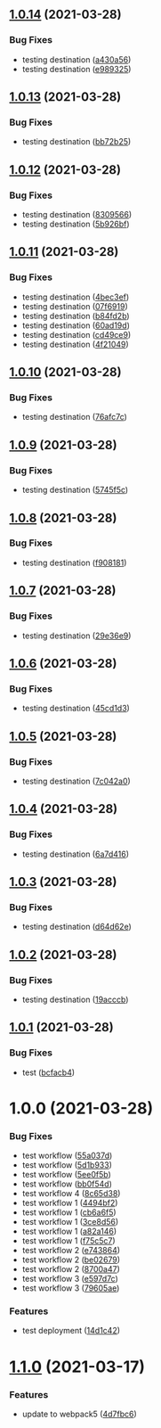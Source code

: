 ## [1.0.14](https://github.com/CoCreate-app/test/compare/v1.0.13...v1.0.14) (2021-03-28)


### Bug Fixes

* testing destination ([a430a56](https://github.com/CoCreate-app/test/commit/a430a56a4ae5d323ec1b866ea44d1dcdddf8256c))
* testing destination ([e989325](https://github.com/CoCreate-app/test/commit/e989325afa9f86c4c5927eb6e85456ff696e6031))

## [1.0.13](https://github.com/CoCreate-app/test/compare/v1.0.12...v1.0.13) (2021-03-28)


### Bug Fixes

* testing destination ([bb72b25](https://github.com/CoCreate-app/test/commit/bb72b2551a12db69fbeb62e7d6aa69299836405c))

## [1.0.12](https://github.com/CoCreate-app/test/compare/v1.0.11...v1.0.12) (2021-03-28)


### Bug Fixes

* testing destination ([8309566](https://github.com/CoCreate-app/test/commit/830956628a92730073dd6a2dcdf195deb90457f8))
* testing destination ([5b926bf](https://github.com/CoCreate-app/test/commit/5b926bffd863f102a180c4533e54c67014f90b7f))

## [1.0.11](https://github.com/CoCreate-app/test/compare/v1.0.10...v1.0.11) (2021-03-28)


### Bug Fixes

* testing destination ([4bec3ef](https://github.com/CoCreate-app/test/commit/4bec3ef492f6ed6ff606b2798e3b1c759f30f55b))
* testing destination ([07f6919](https://github.com/CoCreate-app/test/commit/07f691946d5bdf068ced00486a1d8db5e97cd2e3))
* testing destination ([b84fd2b](https://github.com/CoCreate-app/test/commit/b84fd2bfc04b5fd8055994a9833c9d0fa1af1d87))
* testing destination ([60ad19d](https://github.com/CoCreate-app/test/commit/60ad19d84672b3dea2bea67e08e75dfad4d71cd2))
* testing destination ([cd49ce9](https://github.com/CoCreate-app/test/commit/cd49ce9057e3a47b6d4e5a33dd8ffda307e32ad9))
* testing destination ([4f21049](https://github.com/CoCreate-app/test/commit/4f21049a4e3b392148817d336fb378b504cfa828))

## [1.0.10](https://github.com/CoCreate-app/test/compare/v1.0.9...v1.0.10) (2021-03-28)


### Bug Fixes

* testing destination ([76afc7c](https://github.com/CoCreate-app/test/commit/76afc7cae3c2c0350313b2f3c1b58bd5c02ffe6e))

## [1.0.9](https://github.com/CoCreate-app/test/compare/v1.0.8...v1.0.9) (2021-03-28)


### Bug Fixes

* testing destination ([5745f5c](https://github.com/CoCreate-app/test/commit/5745f5c9e4d419b593e11f4fe8e8f10f547fdc8c))

## [1.0.8](https://github.com/CoCreate-app/test/compare/v1.0.7...v1.0.8) (2021-03-28)


### Bug Fixes

* testing destination ([f908181](https://github.com/CoCreate-app/test/commit/f9081818c88d73e1b90ad359af234c5c3d73293a))

## [1.0.7](https://github.com/CoCreate-app/test/compare/v1.0.6...v1.0.7) (2021-03-28)


### Bug Fixes

* testing destination ([29e36e9](https://github.com/CoCreate-app/test/commit/29e36e98d9da27eb3c339bf4a3a6a213b1dbec69))

## [1.0.6](https://github.com/CoCreate-app/test/compare/v1.0.5...v1.0.6) (2021-03-28)


### Bug Fixes

* testing destination ([45cd1d3](https://github.com/CoCreate-app/test/commit/45cd1d375e74074abed6815180e8521f8d99505c))

## [1.0.5](https://github.com/CoCreate-app/test/compare/v1.0.4...v1.0.5) (2021-03-28)


### Bug Fixes

* testing destination ([7c042a0](https://github.com/CoCreate-app/test/commit/7c042a05f2e90affe21113375cd0025ce3bd9d85))

## [1.0.4](https://github.com/CoCreate-app/test/compare/v1.0.3...v1.0.4) (2021-03-28)


### Bug Fixes

* testing destination ([6a7d416](https://github.com/CoCreate-app/test/commit/6a7d416553409f837a4e27272fe6b785bde31532))

## [1.0.3](https://github.com/CoCreate-app/test/compare/v1.0.2...v1.0.3) (2021-03-28)


### Bug Fixes

* testing destination ([d64d62e](https://github.com/CoCreate-app/test/commit/d64d62ea4a298b48c48a8e2945a2ff1fe8933a69))

## [1.0.2](https://github.com/CoCreate-app/test/compare/v1.0.1...v1.0.2) (2021-03-28)


### Bug Fixes

* testing destination ([19acccb](https://github.com/CoCreate-app/test/commit/19acccbb44a827485dbab10faf6837cd3ccda5fb))

## [1.0.1](https://github.com/CoCreate-app/test/compare/v1.0.0...v1.0.1) (2021-03-28)


### Bug Fixes

* test ([bcfacb4](https://github.com/CoCreate-app/test/commit/bcfacb47aa4fe4baeac7cbd39cc9e5eba86e1282))

# 1.0.0 (2021-03-28)


### Bug Fixes

* test workflow ([55a037d](https://github.com/CoCreate-app/test/commit/55a037d49ca5b1b9554ce627572a9bc9c18a3828))
* test workflow ([5d1b933](https://github.com/CoCreate-app/test/commit/5d1b93346261cc201a11c9c228264353c1d76a9e))
* test workflow ([5ee0f5b](https://github.com/CoCreate-app/test/commit/5ee0f5b98dc510458d6bbd17a8dd5cf8967417dd))
* test workflow ([bb0f54d](https://github.com/CoCreate-app/test/commit/bb0f54d3d557e74c1cda4d4bb798f5aef8787d53))
* test workflow  4 ([8c65d38](https://github.com/CoCreate-app/test/commit/8c65d3809575d48cc491a57b4872562ead01c53d))
* test workflow 1 ([4494bf2](https://github.com/CoCreate-app/test/commit/4494bf2090672ae8cec0bd49e44e62e2721d4d37))
* test workflow 1 ([cb6a6f5](https://github.com/CoCreate-app/test/commit/cb6a6f5c0073b3a60d500dd1169738241fcb2634))
* test workflow 1 ([3ce8d56](https://github.com/CoCreate-app/test/commit/3ce8d56e83eed3285dfdf589c4631d7818bf7a8e))
* test workflow 1 ([a82a146](https://github.com/CoCreate-app/test/commit/a82a146bde76d6cc3debab85aa17b554316b389d))
* test workflow 1 ([f75c5c7](https://github.com/CoCreate-app/test/commit/f75c5c7c4c0a641f940f1882858b2658a92f503a))
* test workflow 2 ([e743864](https://github.com/CoCreate-app/test/commit/e74386451030f499b42e7b715c07416b7c8d10bf))
* test workflow 2 ([be02679](https://github.com/CoCreate-app/test/commit/be02679168ae5ddd493b417b3661d3979c3dc926))
* test workflow 2 ([8700a47](https://github.com/CoCreate-app/test/commit/8700a477b66b59a16a6dd2cf9cf4537f0a24a78b))
* test workflow 3 ([e597d7c](https://github.com/CoCreate-app/test/commit/e597d7c8d7b07fb4306e2598aebf8abbd56dc3e6))
* test workflow 3 ([79605ae](https://github.com/CoCreate-app/test/commit/79605aedb58d6267da100b9d0e915215bfc4efb1))


### Features

* test deployment ([14d1c42](https://github.com/CoCreate-app/test/commit/14d1c4230cdd9615242ef095f2224f3e2fcf5aed))

# [1.1.0](https://github.com/CoCreate-app/CoCreate-boilerplate/compare/v1.0.2...v1.1.0) (2021-03-17)


### Features

* update to webpack5 ([4d7fbc6](https://github.com/CoCreate-app/CoCreate-boilerplate/commit/4d7fbc6ed4ada72d4b43f3477c55b6b1cda17ce9))
